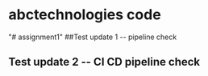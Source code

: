 # abctechnologies code
"# assignment1" 
##Test update 1 -- pipeline check
## Test update 2 -- CI CD pipeline check
